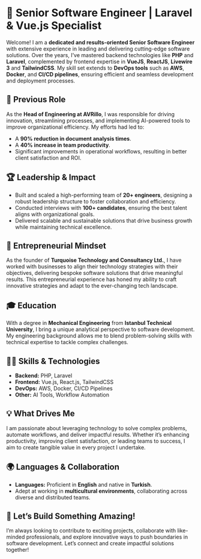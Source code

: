 # 🚀 Senior Software Engineer | Laravel & Vue.js Specialist

Welcome! I am a **dedicated and results-oriented Senior Software Engineer** with extensive experience in leading and delivering cutting-edge software solutions. Over the years, I’ve mastered backend technologies like **PHP** and **Laravel**, complemented by frontend expertise in **VueJS**, **ReactJS**, **Livewire 3** and **TailwindCSS**. My skill set extends to **DevOps tools** such as **AWS**, **Docker**, and **CI/CD pipelines**, ensuring efficient and seamless development and deployment processes.

## 🌟 Previous Role
As the **Head of Engineering at AVRillo**, I was responsible for driving innovation, streamlining processes, and implementing AI-powered tools to improve organizational efficiency. My efforts had led to:
- A **90% reduction in document analysis times**.
- A **40% increase in team productivity**.
- Significant improvements in operational workflows, resulting in better client satisfaction and ROI.

## 🏆 Leadership & Impact
- Built and scaled a high-performing team of **20+ engineers**, designing a robust leadership structure to foster collaboration and efficiency.
- Conducted interviews with **100+ candidates**, ensuring the best talent aligns with organizational goals.
- Delivered scalable and sustainable solutions that drive business growth while maintaining technical excellence.

## 💼 Entrepreneurial Mindset
As the founder of **Turquoise Technology and Consultancy Ltd.**, I have worked with businesses to align their technology strategies with their objectives, delivering bespoke software solutions that drive meaningful results. This entrepreneurial experience has honed my ability to craft innovative strategies and adapt to the ever-changing tech landscape.

## 🎓 Education
With a degree in **Mechanical Engineering** from **Istanbul Technical University**, I bring a unique analytical perspective to software development. My engineering background allows me to blend problem-solving skills with technical expertise to tackle complex challenges.

## 👨‍💻 Skills & Technologies
- **Backend:** PHP, Laravel
- **Frontend:** Vue.js, React.js, TailwindCSS
- **DevOps:** AWS, Docker, CI/CD Pipelines
- **Other:** AI Tools, Workflow Automation

## 💡 What Drives Me
I am passionate about leveraging technology to solve complex problems, automate workflows, and deliver impactful results. Whether it’s enhancing productivity, improving client satisfaction, or leading teams to success, I aim to create tangible value in every project I undertake.

## 🌍 Languages & Collaboration
- **Languages:** Proficient in **English** and native in **Turkish**.
- Adept at working in **multicultural environments**, collaborating across diverse and distributed teams.

## 🚀 Let’s Build Something Amazing!
I’m always looking to contribute to exciting projects, collaborate with like-minded professionals, and explore innovative ways to push boundaries in software development. Let’s connect and create impactful solutions together!

